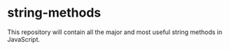 # string-methods

This repository will contain all the major and most useful string methods in JavaScript.
